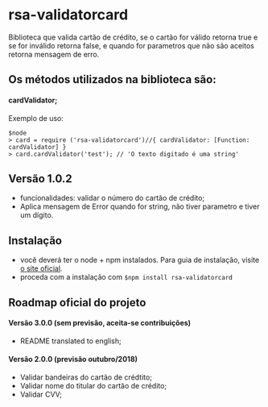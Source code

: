 # rsa-validatorcard
 

<p> Biblioteca que valida cartão de crédito, se o cartão for válido retorna true e se for inválido retorna false, e quando for parametros que não são aceitos retorna mensagem de erro. </p>

 ## Os métodos utilizados na biblioteca são:

#### **cardValidator;**

Exemplo de uso:
```
$node
> card = require ('rsa-validatorcard')//{ cardValidator: [Function: cardValidator] }
> card.cardValidator('test'); // 'O texto digitado é uma string'
```
## Versão 1.0.2
- funcionalidades: validar o número do cartão de crédito;
- Aplica mensagem de Error quando for string, não tiver parametro e tiver um dígito. 
 

 
 ## Instalação 

- você deverá ter o node + npm instalados. Para guia de instalação, visite [o site oficial](https://www.npmjs.com/get-npm).
- proceda com a instalação com `$npm install rsa-validatorcard`

## Roadmap oficial do projeto

#### Versão 3.0.0 (sem previsão, aceita-se contribuições)
- README translated to english;
 

#### Versão 2.0.0 (previsão outubro/2018)
- Validar bandeiras do cartão de crédtito;
- Validar nome do titular do cartão de crédito;
- Validar CVV;
 


 


 

 
